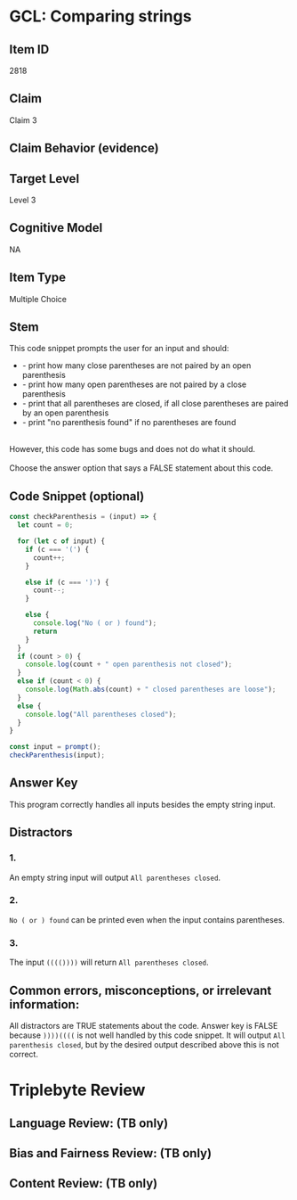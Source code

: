 # GCL: Comparing strings

## Item ID
2818

## Claim
Claim 3

## Claim Behavior (evidence)


## Target Level
Level 3

## Cognitive Model
NA

## Item Type
Multiple Choice

## Stem
This code snippet prompts the user for an input and should:

<ul>
    <li>- print how many close parentheses are not paired by an open parenthesis</li>
    <li>- print how many open parentheses are not paired by a close parenthesis</li>
    <li>- print that all parentheses are closed, if all close parentheses are paired by an open parenthesis</li>
    <li>- print "no parenthesis found" if no parentheses are found</li>
</ul>

<br>
However, this code has some bugs and does not do what it should.
<br><br>
Choose the answer option that says a FALSE statement about this code.

## Code Snippet (optional)
```javascript
const checkParenthesis = (input) => {
  let count = 0;

  for (let c of input) {
    if (c === '(') {
      count++;
    }

    else if (c === ')') {
      count--;
    }

    else {
      console.log("No ( or ) found");
      return
    }
  }
  if (count > 0) {
    console.log(count + " open parenthesis not closed");
  }
  else if (count < 0) {
    console.log(Math.abs(count) + " closed parentheses are loose");
  }
  else {
    console.log("All parentheses closed");
  }
}

const input = prompt();
checkParenthesis(input);
```

## Answer Key
This program correctly handles all inputs besides the empty string input.

## Distractors

### 1.
An empty string input will output `All parentheses closed`.

### 2.
`No ( or ) found` can be printed even when the input contains parentheses.

### 3.
The input `(((())))` will return `All parentheses closed`.

## Common errors, misconceptions, or irrelevant information:
All distractors are TRUE statements about the code.
Answer key is FALSE because `))))((((` is not well handled by this code snippet. It will output `All parenthesis closed`, but by the desired output described above
this is not correct.

# Triplebyte Review


## Language Review: (TB only)


## Bias and Fairness Review: (TB only)


## Content Review: (TB only)

